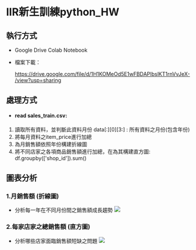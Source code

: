 # IIR新生訓練python_HW
## 執行方式
* Google Drive Colab Notebook
* 檔案下載：

    https://drive.google.com/file/d/1H1KOMeOd5E1wFBDAPlbslKT1rnVvJeX-/view?usp=sharing
## 處理方式
* #### read sales_train.csv:
1. 讀取所有資料，並判斷此資料月份
   data[:][0][3:] : 所有資料之月份(包含年份)
2. 將每月資料之item_price進行加總
3. 為月銷售額依照年份構建折線圖
4. 將不同店家之各項商品銷售額進行加總，在為其構建直方圖:
   df.groupby(['shop_id']).sum()

## 圖表分析
### 1.月銷售額 (折線圖)
* 分析每一年在不同月份間之銷售額成長趨勢
![](https://i.imgur.com/lrrX5m9.png)

### 2.每家店家之總銷售額 (直方圖)
* 分析哪些店家面臨銷售額短缺之問題
![](https://i.imgur.com/8ulfrXD.png)


